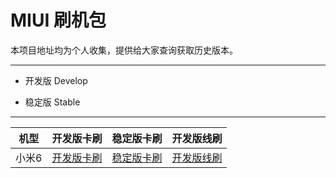 # MIUI  刷机包



本项目地址均为个人收集，提供给大家查询获取历史版本。

------

- 开发版 Develop    

- 稳定版 Stable


------
|        机型        |                            开发版卡刷                           |                            稳定版卡刷                            |                             开发版线刷                            |
| :----------------: | :----------------------------------------------------------: | :----------------------------------------------------------: | :----------------------------------------------------------: |
|   小米6   | [开发版卡刷](https://github.com/ssaitfln2001/millet/blob/master/%E5%8F%91%E5%B1%95/%E5%8D%A1%E5%88%B7/%E5%B0%8F%E7%B1%B36%E5%BC%80%E5%8F%91%E7%89%88%E5%86%85%E6%B5%8B%E7%89%88.md)     | [稳定版卡刷](https://github.com/ssaitfln2001/millet/blob/master/stable/%E5%B0%8F%E7%B1%B36%20%20%E7%A8%B3%E5%AE%9A%E7%89%88.md)          | [开发版线刷](https://github.com/ssaitfln2001/millet/blob/master/%E5%8F%91%E5%B1%95/%E7%BA%BF%E5%88%B7/%E5%B0%8F%E7%B1%B36%E5%BC%80%E5%8F%91.md) |
